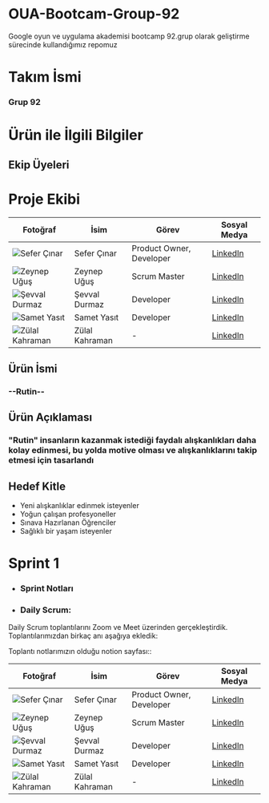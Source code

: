 # OUA-Bootcam-Group-92
Google oyun ve uygulama akademisi bootcamp 92.grup olarak geliştirme sürecinde kullandığımız repomuz
# Takım İsmi
 ### Grup 92 

# Ürün ile İlgili Bilgiler

## Ekip Üyeleri 
# Proje Ekibi

| Fotoğraf          | İsim            | Görev                        | Sosyal Medya          |
| ----------------- | --------------- | ---------------------------- | --------------------- |
| ![Sefer Çınar](foto_url_1) | Sefer Çınar     | Product Owner, Developer     | [LinkedIn](#https://www.linkedin.com/in/sefercinar/)         |
| ![Zeynep Uğuş](foto_url_2) | Zeynep Uğuş     | Scrum Master                 | [LinkedIn](#https://www.linkedin.com/in/zeynepugus/)         |
| ![Şevval Durmaz](foto_url_3) | Şevval Durmaz   | Developer                    | [LinkedIn](#https://www.linkedin.com/in/sevvaldurmaz1)         |
| ![Samet Yasıt](foto_url_4) | Samet Yasıt     | Developer                    | [LinkedIn](#https://www.linkedin.com/in/samet-yas%C4%B1t-762556254/)         |
| ![Zülal Kahraman](foto_url_5) | Zülal Kahraman  | -                            | [LinkedIn](#)         |
## Ürün İsmi
### --Rutin--
## Ürün Açıklaması
### "Rutin" insanların kazanmak istediği faydalı alışkanlıkları daha kolay edinmesi, bu yolda motive olması ve alışkanlıklarını takip etmesi için tasarlandı 
## Hedef Kitle
- Yeni alışkanlıklar edinmek isteyenler 
- Yoğun çalışan profesyoneller
- Sınava Hazırlanan Öğrenciler
- Sağlıklı bir yaşam isteyenler

# Sprint 1
- ### Sprint Notları


- ### Daily Scrum: 
 Daily Scrum toplantılarını Zoom ve Meet üzerinden gerçekleştirdik. Toplantılarımızdan birkaç anı aşağıya ekledik:

Toplantı notlarımızın olduğu notion sayfası::

| Fotoğraf          | İsim            | Görev                        | Sosyal Medya          |
| ----------------- | --------------- | ---------------------------- | --------------------- |
| ![Sefer Çınar](foto_url_1) | Sefer Çınar     | Product Owner, Developer     | [LinkedIn](#)         |
| ![Zeynep Uğuş](foto_url_2) | Zeynep Uğuş     | Scrum Master                 | [LinkedIn](#)         |
| ![Şevval Durmaz](foto_url_3) | Şevval Durmaz   | Developer                    | [LinkedIn](#)         |
| ![Samet Yasıt](foto_url_4) | Samet Yasıt     | Developer                    | [LinkedIn](#)         |
| ![Zülal Kahraman](foto_url_5) | Zülal Kahraman  | -                            | [LinkedIn](#)         |
